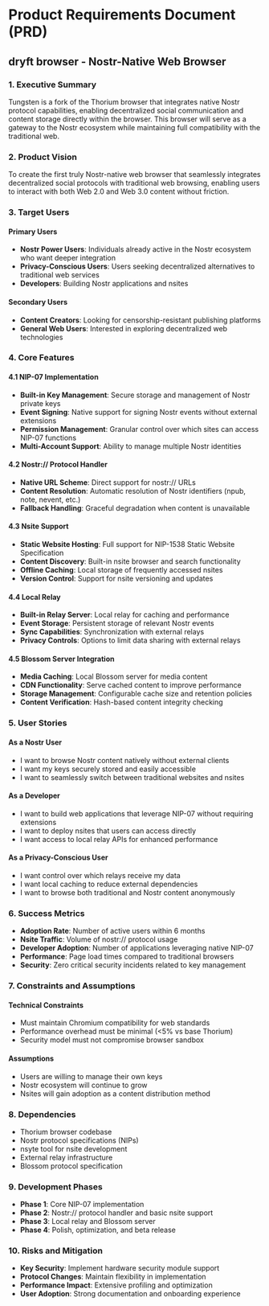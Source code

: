 # Product Requirements Document (PRD)
## dryft browser - Nostr-Native Web Browser

### 1. Executive Summary

Tungsten is a fork of the Thorium browser that integrates native Nostr protocol capabilities, enabling decentralized social communication and content storage directly within the browser. This browser will serve as a gateway to the Nostr ecosystem while maintaining full compatibility with the traditional web.

### 2. Product Vision

To create the first truly Nostr-native web browser that seamlessly integrates decentralized social protocols with traditional web browsing, enabling users to interact with both Web 2.0 and Web 3.0 content without friction.

### 3. Target Users

#### Primary Users
- **Nostr Power Users**: Individuals already active in the Nostr ecosystem who want deeper integration
- **Privacy-Conscious Users**: Users seeking decentralized alternatives to traditional web services
- **Developers**: Building Nostr applications and nsites

#### Secondary Users
- **Content Creators**: Looking for censorship-resistant publishing platforms
- **General Web Users**: Interested in exploring decentralized web technologies

### 4. Core Features

#### 4.1 NIP-07 Implementation
- **Built-in Key Management**: Secure storage and management of Nostr private keys
- **Event Signing**: Native support for signing Nostr events without external extensions
- **Permission Management**: Granular control over which sites can access NIP-07 functions
- **Multi-Account Support**: Ability to manage multiple Nostr identities

#### 4.2 Nostr:// Protocol Handler
- **Native URL Scheme**: Direct support for nostr:// URLs
- **Content Resolution**: Automatic resolution of Nostr identifiers (npub, note, nevent, etc.)
- **Fallback Handling**: Graceful degradation when content is unavailable

#### 4.3 Nsite Support
- **Static Website Hosting**: Full support for NIP-1538 Static Website Specification
- **Content Discovery**: Built-in nsite browser and search functionality
- **Offline Caching**: Local storage of frequently accessed nsites
- **Version Control**: Support for nsite versioning and updates

#### 4.4 Local Relay
- **Built-in Relay Server**: Local relay for caching and performance
- **Event Storage**: Persistent storage of relevant Nostr events
- **Sync Capabilities**: Synchronization with external relays
- **Privacy Controls**: Options to limit data sharing with external relays

#### 4.5 Blossom Server Integration
- **Media Caching**: Local Blossom server for media content
- **CDN Functionality**: Serve cached content to improve performance
- **Storage Management**: Configurable cache size and retention policies
- **Content Verification**: Hash-based content integrity checking

### 5. User Stories

#### As a Nostr User
- I want to browse Nostr content natively without external clients
- I want my keys securely stored and easily accessible
- I want to seamlessly switch between traditional websites and nsites

#### As a Developer
- I want to build web applications that leverage NIP-07 without requiring extensions
- I want to deploy nsites that users can access directly
- I want access to local relay APIs for enhanced performance

#### As a Privacy-Conscious User
- I want control over which relays receive my data
- I want local caching to reduce external dependencies
- I want to browse both traditional and Nostr content anonymously

### 6. Success Metrics

- **Adoption Rate**: Number of active users within 6 months
- **Nsite Traffic**: Volume of nostr:// protocol usage
- **Developer Adoption**: Number of applications leveraging native NIP-07
- **Performance**: Page load times compared to traditional browsers
- **Security**: Zero critical security incidents related to key management

### 7. Constraints and Assumptions

#### Technical Constraints
- Must maintain Chromium compatibility for web standards
- Performance overhead must be minimal (<5% vs base Thorium)
- Security model must not compromise browser sandbox

#### Assumptions
- Users are willing to manage their own keys
- Nostr ecosystem will continue to grow
- Nsites will gain adoption as a content distribution method

### 8. Dependencies

- Thorium browser codebase
- Nostr protocol specifications (NIPs)
- nsyte tool for nsite development
- External relay infrastructure
- Blossom protocol specification

### 9. Development Phases

- **Phase 1**: Core NIP-07 implementation
- **Phase 2**: Nostr:// protocol handler and basic nsite support
- **Phase 3**: Local relay and Blossom server
- **Phase 4**: Polish, optimization, and beta release

### 10. Risks and Mitigation

- **Key Security**: Implement hardware security module support
- **Protocol Changes**: Maintain flexibility in implementation
- **Performance Impact**: Extensive profiling and optimization
- **User Adoption**: Strong documentation and onboarding experience